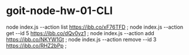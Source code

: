 # goit-node-hw-01-CLI

node index.js --action list https://ibb.co/xF76TFD ;
node index.js --action get --id 5 https://ibb.co/dQv0yz1 ;
node index.js --action add https://ibb.co/NKYW1Gt ;
node index.js --action remove --id 3 https://ibb.co/RHZ2bPp ;
